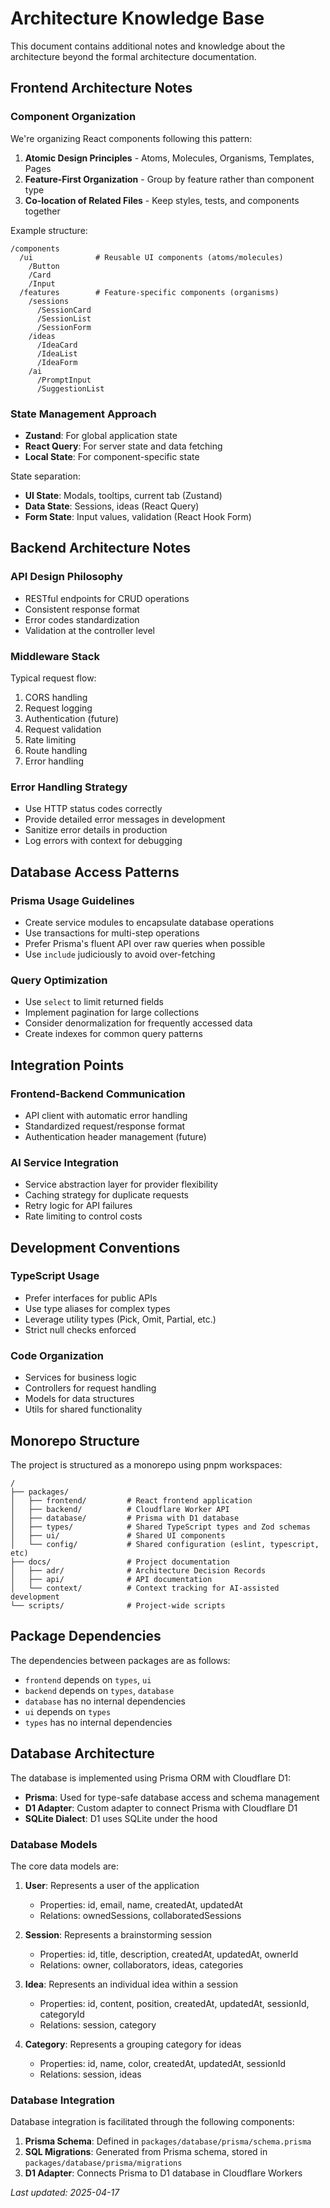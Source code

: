 # Architecture Knowledge Base

This document contains additional notes and knowledge about the architecture beyond the formal architecture documentation.

## Frontend Architecture Notes

### Component Organization

We're organizing React components following this pattern:

1. **Atomic Design Principles** - Atoms, Molecules, Organisms, Templates, Pages
2. **Feature-First Organization** - Group by feature rather than component type
3. **Co-location of Related Files** - Keep styles, tests, and components together

Example structure:

```
/components
  /ui              # Reusable UI components (atoms/molecules)
    /Button
    /Card
    /Input
  /features        # Feature-specific components (organisms)
    /sessions
      /SessionCard
      /SessionList
      /SessionForm
    /ideas
      /IdeaCard
      /IdeaList
      /IdeaForm
    /ai
      /PromptInput
      /SuggestionList
```

### State Management Approach

- **Zustand**: For global application state
- **React Query**: For server state and data fetching
- **Local State**: For component-specific state

State separation:

- **UI State**: Modals, tooltips, current tab (Zustand)
- **Data State**: Sessions, ideas (React Query)
- **Form State**: Input values, validation (React Hook Form)

## Backend Architecture Notes

### API Design Philosophy

- RESTful endpoints for CRUD operations
- Consistent response format
- Error codes standardization
- Validation at the controller level

### Middleware Stack

Typical request flow:

1. CORS handling
2. Request logging
3. Authentication (future)
4. Request validation
5. Rate limiting
6. Route handling
7. Error handling

### Error Handling Strategy

- Use HTTP status codes correctly
- Provide detailed error messages in development
- Sanitize error details in production
- Log errors with context for debugging

## Database Access Patterns

### Prisma Usage Guidelines

- Create service modules to encapsulate database operations
- Use transactions for multi-step operations
- Prefer Prisma's fluent API over raw queries when possible
- Use `include` judiciously to avoid over-fetching

### Query Optimization

- Use `select` to limit returned fields
- Implement pagination for large collections
- Consider denormalization for frequently accessed data
- Create indexes for common query patterns

## Integration Points

### Frontend-Backend Communication

- API client with automatic error handling
- Standardized request/response format
- Authentication header management (future)

### AI Service Integration

- Service abstraction layer for provider flexibility
- Caching strategy for duplicate requests
- Retry logic for API failures
- Rate limiting to control costs

## Development Conventions

### TypeScript Usage

- Prefer interfaces for public APIs
- Use type aliases for complex types
- Leverage utility types (Pick, Omit, Partial, etc.)
- Strict null checks enforced

### Code Organization

- Services for business logic
- Controllers for request handling
- Models for data structures
- Utils for shared functionality

## Monorepo Structure

The project is structured as a monorepo using pnpm workspaces:

```
/
├── packages/
│   ├── frontend/         # React frontend application
│   ├── backend/          # Cloudflare Worker API
│   ├── database/         # Prisma with D1 database
│   ├── types/            # Shared TypeScript types and Zod schemas
│   ├── ui/               # Shared UI components
│   └── config/           # Shared configuration (eslint, typescript, etc)
├── docs/                 # Project documentation
│   ├── adr/              # Architecture Decision Records
│   ├── api/              # API documentation
│   └── context/          # Context tracking for AI-assisted development
└── scripts/              # Project-wide scripts
```

## Package Dependencies

The dependencies between packages are as follows:

- `frontend` depends on `types`, `ui`
- `backend` depends on `types`, `database`
- `database` has no internal dependencies
- `ui` depends on `types`
- `types` has no internal dependencies

## Database Architecture

The database is implemented using Prisma ORM with Cloudflare D1:

- **Prisma**: Used for type-safe database access and schema management
- **D1 Adapter**: Custom adapter to connect Prisma with Cloudflare D1
- **SQLite Dialect**: D1 uses SQLite under the hood

### Database Models

The core data models are:

1. **User**: Represents a user of the application

   - Properties: id, email, name, createdAt, updatedAt
   - Relations: ownedSessions, collaboratedSessions

2. **Session**: Represents a brainstorming session

   - Properties: id, title, description, createdAt, updatedAt, ownerId
   - Relations: owner, collaborators, ideas, categories

3. **Idea**: Represents an individual idea within a session

   - Properties: id, content, position, createdAt, updatedAt, sessionId, categoryId
   - Relations: session, category

4. **Category**: Represents a grouping category for ideas
   - Properties: id, name, color, createdAt, updatedAt, sessionId
   - Relations: session, ideas

### Database Integration

Database integration is facilitated through the following components:

1. **Prisma Schema**: Defined in `packages/database/prisma/schema.prisma`
2. **SQL Migrations**: Generated from Prisma schema, stored in `packages/database/prisma/migrations`
3. **D1 Adapter**: Connects Prisma to D1 database in Cloudflare Workers

_Last updated: 2025-04-17_

